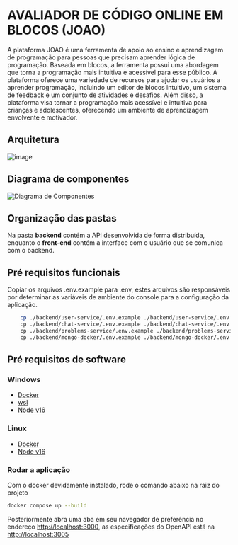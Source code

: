 # AVALIADOR DE CÓDIGO ONLINE EM BLOCOS (JOAO)

A plataforma JOAO é uma ferramenta de apoio ao ensino e aprendizagem de programação para pessoas que precisam aprender lógica de programação. Baseada em blocos, a ferramenta possui uma abordagem que torna a programação mais intuitiva e acessível para esse público.
A plataforma oferece uma variedade de recursos para ajudar os usuários a aprender programação, incluindo um editor de blocos intuitivo, um sistema de feedback e um conjunto de atividades e desafios. Além disso, a plataforma visa tornar a programação mais acessível e intuitiva para crianças e adolescentes, oferecendo um ambiente de aprendizagem envolvente e motivador.

## Arquitetura

![image](https://github.com/yureduarte-20/trabalho-sistemas-distribuidos/assets/60445477/0a9b8721-41b3-4ef4-8bc1-b864a4a79a99)
## Diagrama de componentes
![Diagrama de Componentes](https://github.com/yureduarte-20/JOAO/assets/60445477/70a1731d-78ff-4048-9d35-796011f6106f)

## Organização das pastas 
Na pasta **backend** contém a API desenvolvida de forma distribuída, enquanto o **front-end** contém a interface com o usuário que se comunica com o backend. 

## Pré requisitos funcionais
Copiar os arquivos .env.example para .env, estes arquivos são responsáveis por determinar as variáveis de ambiente do console para a configuração da aplicação.
```sh
    cp ./backend/user-service/.env.example ./backend/user-service/.env \
    cp ./backend/chat-service/.env.example ./backend/chat-service/.env \
    cp ./backend/problems-service/.env.example ./backend/problems-service/.env \
    cp ./backend/mongo-docker/.env.example ./backend/mongo-docker/.env 
```

## Pré requisitos de software
### Windows

- [Docker](https://www.docker.com/get-started/)
- [wsl](https://learn.microsoft.com/pt-br/windows/wsl/install)
- [Node v16](https://nodejs.org/en/blog/release/v16.16.0)
   
### Linux
- [Docker](https://docs.docker.com/engine/install/ubuntu/)
- [Node v16](https://nodejs.org/en/blog/release/v16.16.0)

### Rodar a aplicação
Com o docker devidamente instalado, rode o comando abaixo na raiz do projeto

```sh
docker compose up --build
```

Posteriormente abra uma aba em seu navegador de preferência no endereço [http://localhost:3000](http://localhost:3000), as especificações do OpenAPI está na  [http://localhost:3005](http://localhost:3005)


